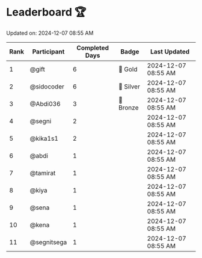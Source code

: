 # Leaderboard 🏆

Updated on: 2024-12-07 08:55 AM

| Rank | Participant       | Completed Days | Badge      | Last Updated         |
|------|-------------------|----------------|------------|----------------------|
| 1    | @gift             | 6              | 🏅 Gold     | 2024-12-07 08:55 AM |
| 2    | @sidocoder        | 6              | 🥈 Silver   | 2024-12-07 08:55 AM |
| 3    | @Abdi036          | 3              | 🥉 Bronze   | 2024-12-07 08:55 AM |
| 4    | @segni            | 2              |            | 2024-12-07 08:55 AM |
| 5    | @kika1s1          | 2              |            | 2024-12-07 08:55 AM |
| 6    | @abdi             | 1              |            | 2024-12-07 08:55 AM |
| 7    | @tamirat          | 1              |            | 2024-12-07 08:55 AM |
| 8    | @kiya             | 1              |            | 2024-12-07 08:55 AM |
| 9    | @sena             | 1              |            | 2024-12-07 08:55 AM |
| 10   | @kena             | 1              |            | 2024-12-07 08:55 AM |
| 11   | @segnitsega       | 1              |            | 2024-12-07 08:55 AM |
